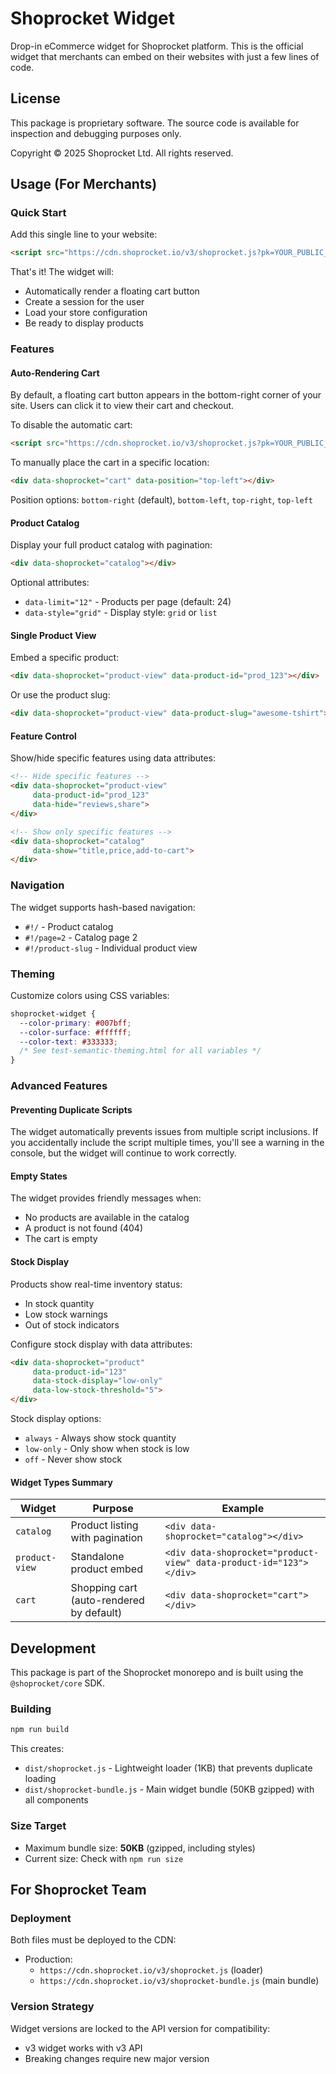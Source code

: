 # Shoprocket Widget

Drop-in eCommerce widget for Shoprocket platform. This is the official widget that merchants can embed on their websites with just a few lines of code.

## License

This package is proprietary software. The source code is available for inspection and debugging purposes only.

Copyright © 2025 Shoprocket Ltd. All rights reserved.

## Usage (For Merchants)

### Quick Start

Add this single line to your website:

```html
<script src="https://cdn.shoprocket.io/v3/shoprocket.js?pk=YOUR_PUBLIC_KEY"></script>
```

That's it! The widget will:
- Automatically render a floating cart button
- Create a session for the user
- Load your store configuration
- Be ready to display products

### Features

#### Auto-Rendering Cart
By default, a floating cart button appears in the bottom-right corner of your site. Users can click it to view their cart and checkout.

To disable the automatic cart:
```html
<script src="https://cdn.shoprocket.io/v3/shoprocket.js?pk=YOUR_PUBLIC_KEY" data-no-cart></script>
```

To manually place the cart in a specific location:
```html
<div data-shoprocket="cart" data-position="top-left"></div>
```

Position options: `bottom-right` (default), `bottom-left`, `top-right`, `top-left`

#### Product Catalog
Display your full product catalog with pagination:

```html
<div data-shoprocket="catalog"></div>
```

Optional attributes:
- `data-limit="12"` - Products per page (default: 24)
- `data-style="grid"` - Display style: `grid` or `list`

#### Single Product View
Embed a specific product:

```html
<div data-shoprocket="product-view" data-product-id="prod_123"></div>
```

Or use the product slug:
```html
<div data-shoprocket="product-view" data-product-slug="awesome-tshirt"></div>
```

#### Feature Control
Show/hide specific features using data attributes:

```html
<!-- Hide specific features -->
<div data-shoprocket="product-view" 
     data-product-id="prod_123"
     data-hide="reviews,share">
</div>

<!-- Show only specific features -->
<div data-shoprocket="catalog" 
     data-show="title,price,add-to-cart">
</div>
```

### Navigation

The widget supports hash-based navigation:
- `#!/` - Product catalog
- `#!/page=2` - Catalog page 2
- `#!/product-slug` - Individual product view

### Theming

Customize colors using CSS variables:

```css
shoprocket-widget {
  --color-primary: #007bff;
  --color-surface: #ffffff;
  --color-text: #333333;
  /* See test-semantic-theming.html for all variables */
}
```

### Advanced Features

#### Preventing Duplicate Scripts
The widget automatically prevents issues from multiple script inclusions. If you accidentally include the script multiple times, you'll see a warning in the console, but the widget will continue to work correctly.

#### Empty States
The widget provides friendly messages when:
- No products are available in the catalog
- A product is not found (404)
- The cart is empty

#### Stock Display
Products show real-time inventory status:
- In stock quantity
- Low stock warnings
- Out of stock indicators

Configure stock display with data attributes:
```html
<div data-shoprocket="product" 
     data-product-id="123"
     data-stock-display="low-only"
     data-low-stock-threshold="5">
</div>
```

Stock display options:
- `always` - Always show stock quantity
- `low-only` - Only show when stock is low
- `off` - Never show stock

#### Widget Types Summary

| Widget | Purpose | Example |
|--------|---------|---------|
| `catalog` | Product listing with pagination | `<div data-shoprocket="catalog"></div>` |
| `product-view` | Standalone product embed | `<div data-shoprocket="product-view" data-product-id="123"></div>` |
| `cart` | Shopping cart (auto-rendered by default) | `<div data-shoprocket="cart"></div>` |

## Development

This package is part of the Shoprocket monorepo and is built using the `@shoprocket/core` SDK.

### Building

```bash
npm run build
```

This creates:
- `dist/shoprocket.js` - Lightweight loader (1KB) that prevents duplicate loading
- `dist/shoprocket-bundle.js` - Main widget bundle (50KB gzipped) with all components

### Size Target

- Maximum bundle size: **50KB** (gzipped, including styles)
- Current size: Check with `npm run size`

## For Shoprocket Team

### Deployment

Both files must be deployed to the CDN:
- Production: 
  - `https://cdn.shoprocket.io/v3/shoprocket.js` (loader)
  - `https://cdn.shoprocket.io/v3/shoprocket-bundle.js` (main bundle)

### Version Strategy

Widget versions are locked to the API version for compatibility:
- v3 widget works with v3 API
- Breaking changes require new major version